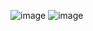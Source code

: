 ![image](https://github.com/Rahul-chaurasiya/Leetcode-Practice-Problem/assets/77222540/d9c5b25a-38df-4110-858d-25d95a0ee4a7)
![image](https://github.com/Rahul-chaurasiya/Leetcode-Practice-Problem/assets/77222540/fc747b12-9683-416b-9efc-fe828d06595e)
